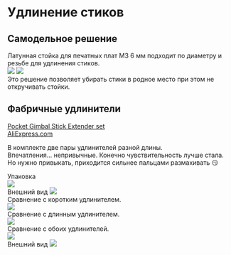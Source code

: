 # Удлинение стиков

## Самодельное решение
Латунная стойка для печатных плат М3 6 мм подходит по диаметру и резьбе для удлинения стиков.  
![](LongStick_1.png)
![](LongStick_2.png)  
Это решение позволяет убирать стики в родное место при этом не откручивать стойки.

## Фабричные удлинители
[Pocket Gimbal Stick Extender set](https://www.radiomasterrc.com/products/pocket-gimbal-stick-extender-set)  
[AliExpress.com](https://vi.aliexpress.com/item/1005006011760235.html)

В комплекте две пары удлинителей разной длины.  
Впечатления... непривычные. Конечно чувствительность лучше стала. Но нужно привыкать, приходится сильнее пальцами размахивать 😏

Упаковка   
![](Stick2.jpg)  
Внешний вид
![](Stick1.jpg)  
Сравнение с коротким удлинителем.   
![](Stick5.jpg)  
Сравнение с длинным удлинителем.   
![](Stick6.jpg)  
Сравнение с обоих удлинителей.   
![](Stick4.jpg)  
Внешний вид
![](Stick3.jpg)  


